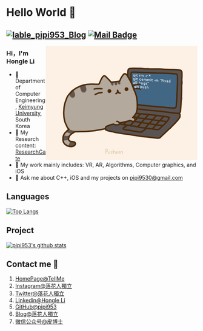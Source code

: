 # Hello World 👋 
 
 
[![lable_pipi953_Blog](https://img.shields.io/badge/blog-25k_pageview-green)](https://blog.tellme.ink) [![Mail Badge](https://img.shields.io/badge/-pipi9530@gmail.com-c14438?style=flat-square&logo=Gmail&logoColor=white&link=mailto:pipi9530@gmail.com)](mailto:pipi9530@gmail.com)
---

<img align="right" alt="GIF" src="https://raw.githubusercontent.com/pipi953/Resources/master/images/pusheencode.gif" />

 ### Hi，I'm Hongle Li
 
- 🔭 Department of Computer Engineering, [Keimyung University](https://www.kmu.ac.kr), South Korea
- 🤖️ My Research content: [ResearchGate](https://www.researchgate.net/profile/Hongle_Li2) 
- 🌱 My work mainly includes: VR, AR, Algorithms, Computer graphics, and iOS
- 💬 Ask me about C++, iOS and my projects on pipi9530@gmail.com

## Languages

[![Top Langs](https://github-readme-stats.vercel.app/api/top-langs/?username=pipi953&langs_count=8)](https://github.com/anuraghazra/github-readme-stats)

## Project 

[![pipi953's github stats](https://github-readme-stats.vercel.app/api?username=pipi953&theme=radical&show_icons=true)](https://github.com/pipi953?tab=repositories)

## Contact me 📱

1. [HomePage@TellMe](https://www.tellme.ink)
2. [Instagram@落花人獨立](https://www.instagram.com/pipi953/)
3. [Twitter@落花人獨立](https://twitter.com/pipi953)
4. [Linkedin@Hongle Li](https://www.linkedin.com/in/%E8%99%B9%E4%B9%90-%E6%9D%8E-b151b9154/)
5. [GitHub@pipi953](https://github.com/pipi953)
6. [Blog@落花人獨立](https://blog.tellme.ink) 
7. [微信公众号@皮博士]() 
